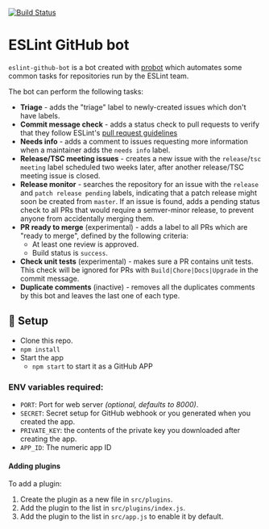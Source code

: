 [![Build Status](https://travis-ci.org/eslint/eslint-github-bot.svg?branch=master)](https://travis-ci.org/eslint/eslint-github-bot)

ESLint GitHub bot
==========================

`eslint-github-bot` is a bot created with [probot](https://github.com/probot/probot) which automates some common tasks for repositories run by the ESLint team.

The bot can perform the following tasks:

* **Triage** - adds the "triage" label to newly-created issues which don't have labels.
* **Commit message check** - adds a status check to pull requests to verify that they follow ESLint's [pull request guidelines](https://eslint.org/docs/developer-guide/contributing/pull-requests#step-2-make-your-changes)
* **Needs info** - adds a comment to issues requesting more information when a maintainer adds the `needs info` label.
* **Release/TSC meeting issues** - creates a new issue with the `release`/`tsc meeting` label scheduled two weeks later, after another release/TSC meeting issue is closed.
* **Release monitor** - searches the repository for an issue with the `release` and `patch release pending` labels, indicating that a patch release might soon be created from `master`. If an issue is found, adds a pending status check to all PRs that would require a semver-minor release, to prevent anyone from accidentally merging them.
* **PR ready to merge** (experimental) - adds a label to all PRs which are "ready to merge", defined by the following criteria:
    * At least one review is approved.
    * Build status is `success`.
* **Check unit tests** (experimental) - makes sure a PR contains unit tests. This check will be ignored for PRs with `Build|Chore|Docs|Upgrade` in the commit message.
* **Duplicate comments** (inactive) - removes all the duplicates comments by this bot and leaves the last one of each type.

## :wrench: Setup

* Clone this repo.
* `npm install`
* Start the app
    * `npm start` to start it as a GitHub APP

### ENV variables required:

* `PORT`: Port for web server _(optional, defaults to 8000)_.
* `SECRET`: Secret setup for GitHub webhook or you generated when you created the app.
* `PRIVATE_KEY`: the contents of the private key you downloaded after creating the app.
* `APP_ID`: The numeric app ID

#### Adding plugins

To add a plugin:

1. Create the plugin as a new file in `src/plugins`.
1. Add the plugin to the list in `src/plugins/index.js`.
1. Add the plugin to the list in `src/app.js` to enable it by default.
